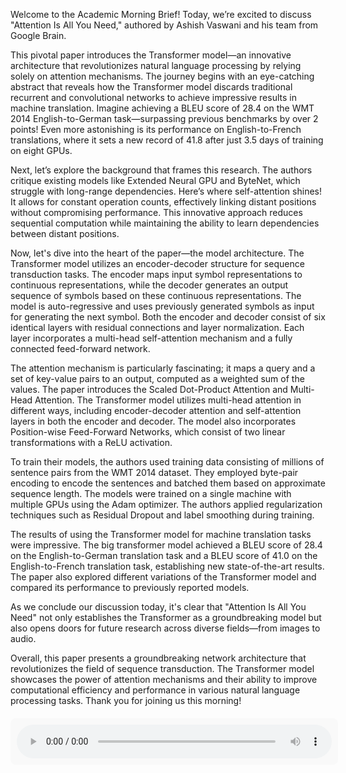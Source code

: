 Welcome to the Academic Morning Brief! Today, we’re excited to discuss "Attention Is All You Need," authored by Ashish Vaswani and his team from Google Brain. 

This pivotal paper introduces the Transformer model—an innovative architecture that revolutionizes natural language processing by relying solely on attention mechanisms. The journey begins with an eye-catching abstract that reveals how the Transformer model discards traditional recurrent and convolutional networks to achieve impressive results in machine translation. Imagine achieving a BLEU score of 28.4 on the WMT 2014 English-to-German task—surpassing previous benchmarks by over 2 points! Even more astonishing is its performance on English-to-French translations, where it sets a new record of 41.8 after just 3.5 days of training on eight GPUs.

Next, let’s explore the background that frames this research. The authors critique existing models like Extended Neural GPU and ByteNet, which struggle with long-range dependencies. Here’s where self-attention shines! It allows for constant operation counts, effectively linking distant positions without compromising performance. This innovative approach reduces sequential computation while maintaining the ability to learn dependencies between distant positions.

Now, let's dive into the heart of the paper—the model architecture. The Transformer model utilizes an encoder-decoder structure for sequence transduction tasks. The encoder maps input symbol representations to continuous representations, while the decoder generates an output sequence of symbols based on these continuous representations. The model is auto-regressive and uses previously generated symbols as input for generating the next symbol. Both the encoder and decoder consist of six identical layers with residual connections and layer normalization. Each layer incorporates a multi-head self-attention mechanism and a fully connected feed-forward network.

The attention mechanism is particularly fascinating; it maps a query and a set of key-value pairs to an output, computed as a weighted sum of the values. The paper introduces the Scaled Dot-Product Attention and Multi-Head Attention. The Transformer model utilizes multi-head attention in different ways, including encoder-decoder attention and self-attention layers in both the encoder and decoder. The model also incorporates Position-wise Feed-Forward Networks, which consist of two linear transformations with a ReLU activation.

To train their models, the authors used training data consisting of millions of sentence pairs from the WMT 2014 dataset. They employed byte-pair encoding to encode the sentences and batched them based on approximate sequence length. The models were trained on a single machine with multiple GPUs using the Adam optimizer. The authors applied regularization techniques such as Residual Dropout and label smoothing during training.

The results of using the Transformer model for machine translation tasks were impressive. The big transformer model achieved a BLEU score of 28.4 on the English-to-German translation task and a BLEU score of 41.0 on the English-to-French translation task, establishing new state-of-the-art results. The paper also explored different variations of the Transformer model and compared its performance to previously reported models.

As we conclude our discussion today,  it's clear that "Attention Is All You Need" not only establishes the Transformer as a groundbreaking model but also opens doors for future research across diverse fields—from images to audio.

Overall, this paper presents a groundbreaking network architecture that revolutionizes the field of sequence transduction. The Transformer model showcases the power of attention mechanisms and their ability to improve computational efficiency and performance in various natural language processing tasks. Thank you for joining us this morning!

<div style="text-align: center; margin-top: 20px;">
    <audio id="audio-player" controls style="width: 100%; max-width: 600px; background-color: #f9f9f9; border-radius: 8px; padding: 10px;">
        <source src="./scholarly_briefing_audio.mp3" type="audio/mp3">
        Your browser does not support the audio element.
    </audio>
</div>